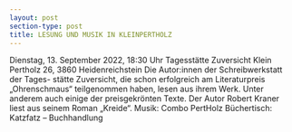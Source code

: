 ```yaml
---
layout: post
section-type: post
title: LESUNG UND MUSIK IN KLEINPERTHOLZ
---
```

Dienstag, 13. September 2022, 18:30 Uhr
Tagesstätte Zuversicht
Klein Pertholz 26, 3860 Heidenreichstein
Die Autor:innen der Schreibwerkstatt der Tages-
stätte Zuversicht, die schon erfolgreich am
Literaturpreis „Ohrenschmaus“ teilgenommen
haben, lesen aus ihrem Werk. Unter anderem
auch einige der preisgekrönten Texte.
Der Autor Robert Kraner liest aus seinem
Roman „Kreide“.
Musik: Combo PertHolz
Büchertisch: Katzfatz – Buchhandlung
